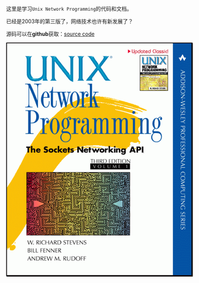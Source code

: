 这里是学习`Unix Network Programming`的代码和文档。

已经是2003年的第三版了，网络技术也许有新发展了？

源码可以在**github**获取：[source code](https://github.com/unpbook/unpv13e)

![book](../pictures/unpv13e.png)

